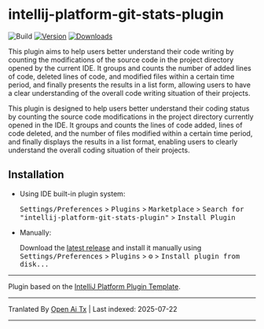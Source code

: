 ﻿
# intellij-platform-git-stats-plugin

![Build](https://github.com/zhensherlock/intellij-platform-git-stats-plugin/workflows/Build/badge.svg)
[![Version](https://img.shields.io/jetbrains/plugin/v/com.huayi.intellijplatform.gitstats.svg)](https://plugins.jetbrains.com/plugin/com.huayi.intellijplatform.gitstats)
[![Downloads](https://img.shields.io/jetbrains/plugin/d/com.huayi.intellijplatform.gitstats.svg)](https://plugins.jetbrains.com/plugin/com.huayi.intellijplatform.gitstats)

[//]: # (## Template ToDo list)

[//]: # (- [x] Create a new [IntelliJ Platform Plugin Template][template] project.)

[//]: # (- [ ] Get familiar with the [template documentation][template].)

[//]: # (- [ ] Adjust the [pluginGroup]&#40;./gradle.properties&#41;, [plugin ID]&#40;./src/main/resources/META-INF/plugin.xml&#41; and [sources package]&#40;./src/main/kotlin&#41;.)

[//]: # (- [ ] Adjust the plugin description in `README` &#40;see [Tips][docs:plugin-description]&#41;)

[//]: # (- [ ] Review the [Legal Agreements]&#40;https://plugins.jetbrains.com/docs/marketplace/legal-agreements.html?from=IJPluginTemplate&#41;.)

[//]: # (- [ ] [Publish a plugin manually]&#40;https://plugins.jetbrains.com/docs/intellij/publishing-plugin.html?from=IJPluginTemplate&#41; for the first time.)

[//]: # (- [ ] Set the `PLUGIN_ID` in the above README badges.)

[//]: # (- [ ] Set the [Plugin Signing]&#40;https://plugins.jetbrains.com/docs/intellij/plugin-signing.html?from=IJPluginTemplate&#41; related [secrets]&#40;https://github.com/JetBrains/intellij-platform-plugin-template#environment-variables&#41;.)

[//]: # (- [ ] Set the [Deployment Token]&#40;https://plugins.jetbrains.com/docs/marketplace/plugin-upload.html?from=IJPluginTemplate&#41;.)

[//]: # (- [ ] Click the <kbd>Watch</kbd> button on the top of the [IntelliJ Platform Plugin Template][template] to be notified about releases containing new features and fixes.)

<!-- Plugin description -->
This plugin aims to help users better understand their code writing by counting the modifications of the source code in the project directory opened by the current IDE. It groups and counts the number of added lines of code, deleted lines of code, and modified files within a certain time period, and finally presents the results in a list form, allowing users to have a clear understanding of the overall code writing situation of their projects.

This plugin is designed to help users better understand their coding status by counting the source code modifications in the project directory currently opened in the IDE. It groups and counts the lines of code added, lines of code deleted, and the number of files modified within a certain time period, and finally displays the results in a list format, enabling users to clearly understand the overall coding situation of their projects.
<!-- Plugin description end -->

## Installation

- Using IDE built-in plugin system:
  
  <kbd>Settings/Preferences</kbd> > <kbd>Plugins</kbd> > <kbd>Marketplace</kbd> > <kbd>Search for "intellij-platform-git-stats-plugin"</kbd> >
  <kbd>Install Plugin</kbd>
  
- Manually:

  Download the [latest release](https://github.com/zhensherlock/intellij-platform-git-stats-plugin/releases/latest) and install it manually using
  <kbd>Settings/Preferences</kbd> > <kbd>Plugins</kbd> > <kbd>⚙️</kbd> > <kbd>Install plugin from disk...</kbd>


---
Plugin based on the [IntelliJ Platform Plugin Template][template].

[template]: https://github.com/JetBrains/intellij-platform-plugin-template
[docs:plugin-description]: https://plugins.jetbrains.com/docs/intellij/plugin-user-experience.html#plugin-description-and-presentation

---

Tranlated By [Open Ai Tx](https://github.com/OpenAiTx/OpenAiTx) | Last indexed: 2025-07-22

---